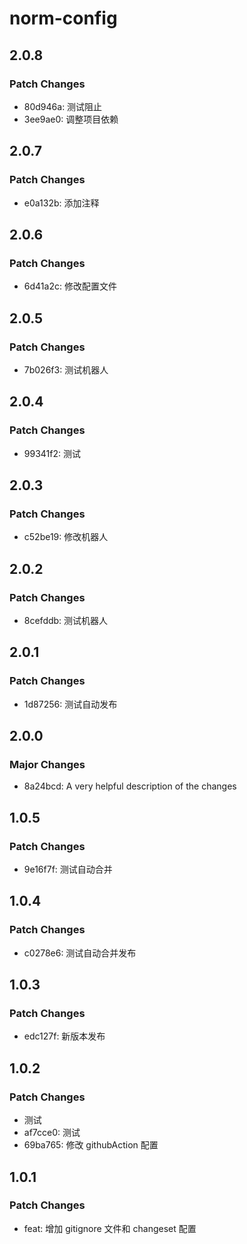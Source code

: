 # norm-config

## 2.0.8

### Patch Changes

- 80d946a: 测试阻止
- 3ee9ae0: 调整项目依赖

## 2.0.7

### Patch Changes

- e0a132b: 添加注释

## 2.0.6

### Patch Changes

- 6d41a2c: 修改配置文件

## 2.0.5

### Patch Changes

- 7b026f3: 测试机器人

## 2.0.4

### Patch Changes

- 99341f2: 测试

## 2.0.3

### Patch Changes

- c52be19: 修改机器人

## 2.0.2

### Patch Changes

- 8cefddb: 测试机器人

## 2.0.1

### Patch Changes

- 1d87256: 测试自动发布

## 2.0.0

### Major Changes

- 8a24bcd: A very helpful description of the changes

## 1.0.5

### Patch Changes

- 9e16f7f: 测试自动合并

## 1.0.4

### Patch Changes

- c0278e6: 测试自动合并发布

## 1.0.3

### Patch Changes

- edc127f: 新版本发布

## 1.0.2

### Patch Changes

- 测试
- af7cce0: 测试
- 69ba765: 修改 githubAction 配置

## 1.0.1

### Patch Changes

- feat: 增加 gitignore 文件和 changeset 配置
